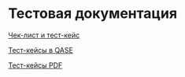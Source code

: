 # Тестовая документация

[Чек-лист и тест-кейс](https://docs.google.com/spreadsheets/d/1WaEKmYKz_sWfIawIPPadSynA2HEwgviE4xktZmNYUEw/edit?gid=0#gid=0)

[Тест-кейсы в QASE](https://app.qase.io/project/G9?previewMode=side&suite=57&tab=properties)

[Тест-кейсы PDF](https://github.com/user-attachments/files/18202645/G9-2024-12-19.pdf)
